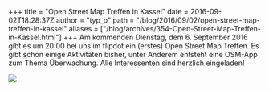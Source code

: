 +++
title = "Open Street Map Treffen in Kassel"
date = 2016-09-02T18:28:37Z
author = "typ_o"
path = "/blog/2016/09/02/open-street-map-treffen-in-kassel"
aliases = ["/blog/archives/354-Open-Street-Map-Treffen-in-Kassel.html"]
+++
Am kommenden Dienstag, dem 6. September 2016 gibt es um 20:00 bei uns im
flipdot ein (erstes) Open Street Map Treffen. Es gibt schon einige
Aktivitäten bisher, unter Anderem entsteht eine OSM-App zum Thema
Überwachung. Alle Interessenten sind herzlich eingeladen!

![](/media/34a461d058e62c6cd761338bd93b72dd62049545.serendipityThumb.png)

